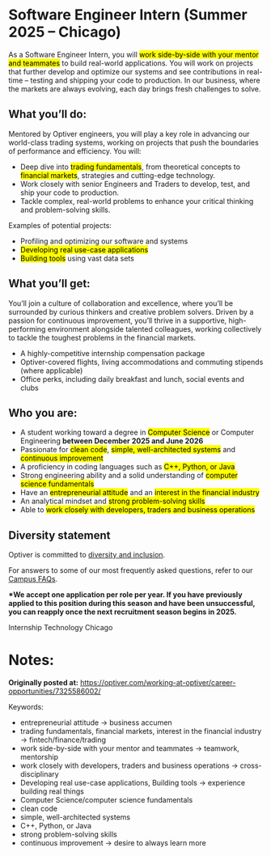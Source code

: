 # Software Engineer Intern (Summer 2025 – Chicago)

As a Software Engineer Intern, you will <mark>work side-by-side with your mentor and teammates</mark> to build real-world applications.
You will work on projects that further develop and optimize our systems and see contributions in real-time – testing and shipping your code to production.
In our business, where the markets are always evolving, each day brings fresh challenges to solve.

## What you’ll do:

Mentored by Optiver engineers, you will play a key role in advancing our world-class trading systems, working on projects that push the boundaries of performance and efficiency.
You will:

- Deep dive into <mark>trading fundamentals</mark>, from theoretical concepts to <mark>financial markets</mark>, strategies and cutting-edge technology.
- Work closely with senior Engineers and Traders to develop, test, and ship your code to production.
- Tackle complex, real-world problems to enhance your critical thinking and problem-solving skills.

Examples of potential projects:

- Profiling and optimizing our software and systems
- <mark>Developing real use-case applications</mark>
- <mark>Building tools</mark> using vast data sets

## What you’ll get:

You’ll join a culture of collaboration and excellence, where you’ll be surrounded by curious thinkers and creative problem solvers.
Driven by a passion for continuous improvement, you’ll thrive in a supportive, high-performing environment alongside talented colleagues, working collectively to tackle the toughest problems in the financial markets.

- A highly-competitive internship compensation package
- Optiver-covered flights, living accommodations and commuting stipends (where applicable)
- Office perks, including daily breakfast and lunch, social events and clubs

## Who you are:

- A student working toward a degree in <mark>Computer Science</mark> or Computer Engineering **between December 2025 and June 2026**
- Passionate for <mark>clean code</mark>, <mark>simple, well-architected systems</mark> and <mark>continuous improvement</mark>
- A proficiency in coding languages such as <mark>C++, Python, or Java</mark>
- Strong engineering ability and a solid understanding of <mark>computer science fundamentals</mark>
- Have an <mark>entrepreneurial attitude</mark> and an <mark>interest in the financial industry</mark>
- An analytical mindset and <mark>strong problem-solving skills</mark>
- Able to <mark>work closely with developers, traders and business operations</mark>

## Diversity statement

Optiver is committed to [diversity and inclusion](https://optiver.com/diversity-statement/).

For answers to some of our most frequently asked questions, refer to our [Campus FAQs](https://optiver.com/working-at-optiver/career-hub/us-campus-recruiting-faqs-2/).

**\*We accept one application per role per year.
If you have previously applied to this position during this season and have been unsuccessful, you can reapply once the next recruitment season begins in 2025.**

Internship Technology Chicago

# Notes:

**Originally posted at:** https://optiver.com/working-at-optiver/career-opportunities/7325586002/

Keywords:

- entrepreneurial attitude -> business accumen
- trading fundamentals, financial markets, interest in the financial industry -> fintech/finance/trading
- work side-by-side with your mentor and teammates -> teamwork, mentorship
- work closely with developers, traders and business operations -> cross-disciplinary
- Developing real use-case applications, Building tools -> experience building real things
- Computer Science/computer science fundamentals
- clean code
- simple, well-architected systems
- C++, Python, or Java
- strong problem-solving skills
- continuous improvement -> desire to always learn more
